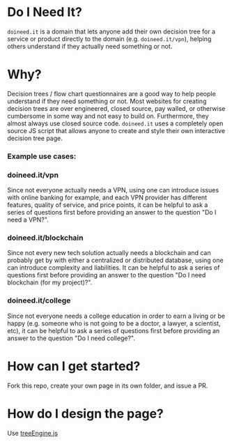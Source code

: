 # Do I Need It?

`doineed.it` is a domain that lets anyone add their own decision tree for a service or product directly to the domain (e.g. `doineed.it/vpn`), helping others understand if they actually need something or not.

# Why?

Decision trees / flow chart questionnaires are a good way to help people understand if they need something or not. Most websites for creating decision trees are over engineered, closed source, pay walled, or otherwise cumbersome in some way and not easy to build on. Furthermore, they almost always use closed source code. `doineed.it` uses a completely open source JS script that allows anyone to create and style their own interactive decision tree page.

### Example use cases:

### doineed.it/vpn

Since not everyone actually needs a VPN, using one can introduce issues with online banking for example, and each VPN provider has different features, quality of service, and price points, it can be helpful to ask a series of questions first before providing an answer to the question "Do I need a VPN?". 

### doineed.it/blockchain

Since not every new tech solution actually needs a blockchain and can probably get by with either a centralized or distributed database, using one can introduce complexity and liabilities. It can be helpful to ask a series of questions first before providing an answer to the question "Do I need blockchain (for my project)?". 

### doineed.it/college

Since not everyone needs a college education in order to earn a living or be happy (e.g. someone who is not going to be a doctor, a lawyer, a scientist, etc), it can be helpful to ask a series of questions first before providing an answer to the question "Do I need college?". 


# How can I get started?

Fork this repo, create your own page in its own folder, and issue a PR.

# How do I design the page?

Use [treeEngine.js](https://github.com/carrotcypher/treeEngine.js/)


